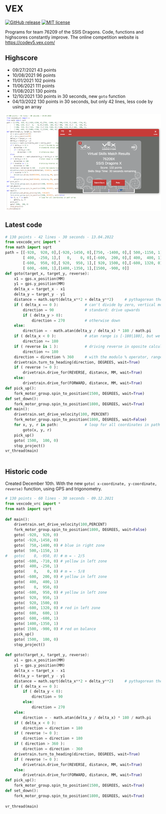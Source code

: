 # VEX

[![GitHub release](https://img.shields.io/github/release/kreier/vex.svg)](https://GitHub.com/kreier/vex/releases/)
[![MIT license](https://img.shields.io/github/license/kreier/vex)](https://kreier.mit-license.org/)

Programs for team 76209 of the SSIS Dragons. Code, functions and highscores constantly improve. The online competition website is https://codev5.vex.com/

## Highscore

- 09/27/2021 43 points
- 10/08/2021 96 points
- 11/01/2021 102 points
- 11/06/2021 111 points
- 11/08/2021 130 points
- 12/10/2021 130 points in 30 seconds, new `goto` function
- 04/13/2022 130 points in 30 seconds, but only 42 lines, less code by using an array

![130 points](docs/130points.png)

## Latest code

``` py
# 130 points - 42 lines - 30 seconds - 13.04.2022
from vexcode_vrc import *
from math import sqrt
path = [[-920,  920, 0],[-920,-1450, 0],[750, -1400, 0],[ 500,-1150, 1],[-600, -710, 0],
        [ 400, -250, 1],[   0,    0, 0],[-600,  200, 0],[ 400,  400, 1],[   0,  950, 0],
        [-600,  950, 0],[ 920,  950, 1],[ 920, 1500, 0],[-600, 1320, 0],[ 600,  600, 1],
        [ 600, -600, 1],[1400,-1350, 1],[1500, -900, 0]]
def goto(target_x, target_y, reverse):
    x1 = gps.x_position(MM)
    y1 = gps.y_position(MM)
    delta_x = target_x - x1
    delta_y = target_y - y1
    distance = math.sqrt(delta_x**2 + delta_y**2)     # pythagorean theorem
    if ( delta_x == 0 ):            # can't divide by zero, vertical motion
        direction = 90              # standard: drive upwards
        if ( delta_y > 0):
            direction = 270         # otherwise down
    else:
        direction = - math.atan(delta_y / delta_x) * 180 / math.pi
    if ( delta_x < 0 ):             # atan range is [-180|180], but we need [0|360] 
        direction += 180
    if ( reverse is 1 ):            # driving reverse in oposite calculated direction
        direction += 180
    direction = direction % 360     # with the modulo % operator, range < 360 degrees
    drivetrain.turn_to_heading(direction, DEGREES, wait=True)
    if ( reverse != 0 ):
        drivetrain.drive_for(REVERSE, distance, MM, wait=True)
    else:
        drivetrain.drive_for(FORWARD, distance, MM, wait=True)
def pick_up():
    fork_motor_group.spin_to_position(1500, DEGREES, wait=True)
def set_down():
    fork_motor_group.spin_to_position(1800, DEGREES, wait=True)
def main():
    drivetrain.set_drive_velocity(100, PERCENT)
    fork_motor_group.spin_to_position(1800, DEGREES, wait=False)
    for x, y, r in path:            # loop for all coordinates in path array
        goto(x, y, r)
    pick_up() 
    goto( 1500,  100, 0)
    stop_project()
vr_thread(main)
 
```

## Historic code

Created December 10th. With the new `goto( x-coordinate, y-coordinate, reverse)` function, using GPS and trigonometry. 

``` py
# 130 points - 60 lines - 30 seconds - 09.12.2021
from vexcode_vrc import *
from math import sqrt

def main():
    drivetrain.set_drive_velocity(100,PERCENT)
    fork_motor_group.spin_to_position(1800, DEGREES, wait=False)
    goto( -920,  920, 0)
    goto( -920,-1450, 0)
    goto(  750,-1400, 0) # blue in right zone
    goto(  500,-1150, 1)
#   goto(    0, -950, 0) # m = - 2/5
    goto( -600, -710, 0) # yellow in left zone
    goto(  400, -250, 1)
    goto(    0,    0, 0) # m = - 5/8
    goto( -600,  200, 0) # yellow in left zone
    goto(  400,  400, 1)
    goto(    0,  950, 0)
    goto( -600,  950, 0) # yellow in left zone
    goto(  920,  950, 1)
    goto(  920, 1500, 0)
    goto( -600, 1320, 0) # red in left zone
    goto(  600,  600, 1)
    goto(  600, -600, 1)
    goto( 1400,-1350, 1)
    goto( 1500, -900, 0) # red on balance
    pick_up() 
    goto( 1500,  100, 0)
    stop_project()

def goto(target_x, target_y, reverse):
    x1 = gps.x_position(MM)
    y1 = gps.y_position(MM)
    delta_x = target_x - x1
    delta_y = target_y - y1
    distance = math.sqrt(delta_x**2 + delta_y**2)     # pythagorean theorem
    if ( delta_x == 0 ):
        if ( delta_y < 0):
            direction = 90
        else:
            direction = 270
    else:
        direction = - math.atan(delta_y / delta_x) * 180 / math.pi
    if ( delta_x < 0 ):
        direction = direction + 180
    if ( reverse != 0 ):
        direction = direction + 180
    if ( direction > 360 ):
        direction = direction - 360
    drivetrain.turn_to_heading(direction, DEGREES, wait=True)
    if ( reverse != 0 ):
        drivetrain.drive_for(REVERSE, distance, MM, wait=True)
    else:
        drivetrain.drive_for(FORWARD, distance, MM, wait=True)
def pick_up():
    fork_motor_group.spin_to_position(1500, DEGREES, wait=True)
def set_down():
    fork_motor_group.spin_to_position(1800, DEGREES, wait=True)

vr_thread(main)
```
